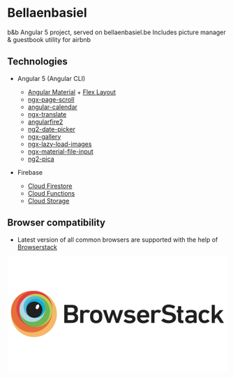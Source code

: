 # Bellaenbasiel

b&b Angular 5 project, served on bellaenbasiel.be
Includes picture manager & guestbook utility for airbnb

## Technologies

* Angular 5 (Angular CLI)
  * [Angular Material](https://material.angular.io/) + [Flex Layout](https://github.com/angular/flex-layout)
  * [ngx-page-scroll](https://github.com/Nolanus/ngx-page-scroll)
  * [angular-calendar](https://github.com/mattlewis92/angular-calendar)
  * [ngx-translate](https://github.com/ngx-translate/core)
  * [angularfire2](https://github.com/angular/angularfire2)
  * [ng2-date-picker](https://github.com/vlio20/angular-datepicker)
  * [ngx-gallery](https://github.com/lukasz-galka/ngx-gallery)
  * [ngx-lazy-load-images](https://github.com/jesusbotella/ngx-lazy-load-images)
  * [ngx-material-file-input](https://github.com/merlosy/ngx-material-file-input)
  * [ng2-pica](https://github.com/bergben/ng2-pica)

  
* Firebase
  * [Cloud Firestore](https://firebase.google.com/products/firestore/)
  * [Cloud Functions](https://firebase.google.com/products/functions/)
  * [Cloud Storage](https://firebase.google.com/products/storage/)

## Browser compatibility
* Latest version of all common browsers are supported with the help of [Browserstack](https://www.browserstack.com/)

![browserstack](./browserstack-logo-600x315.png)
